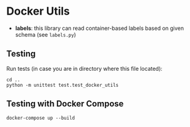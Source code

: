 Docker Utils
============

- **labels**: this library can read container-based labels based on given schema (see `labels.py`)


## Testing

Run tests (in case you are in directory where this file located):

    cd ..
    python -m unittest test.test_docker_utils


## Testing with Docker Compose

    docker-compose up --build
